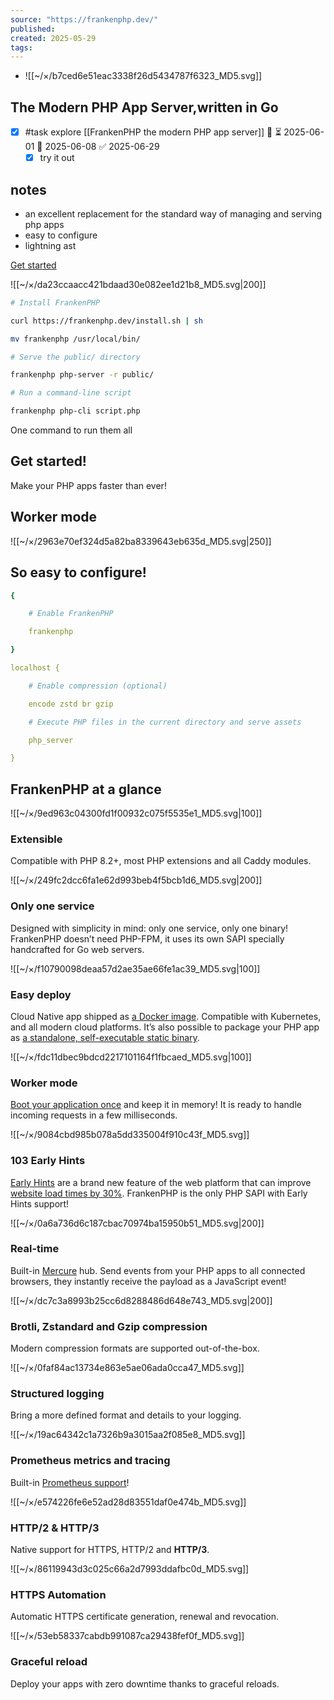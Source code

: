 ```yaml
---
source: "https://frankenphp.dev/"
published:
created: 2025-05-29
tags:
---
```

- ![[~/×/b7ced6e51eac3338f26d5434787f6323_MD5.svg]]

## The Modern PHP App Server,written in Go

- [x] #task explore [[FrankenPHP the modern PHP app server]] 🔼 ⏳ 2025-06-01 📅 2025-06-08 ✅ 2025-06-29
	- [x] try it out

## notes

- an excellent replacement for the standard way of managing and serving php apps
- easy to configure
- lightning ast

[Get started](https://frankenphp.dev/docs/)

![[~/×/da23ccaacc421bdaad30e082ee1d21b8_MD5.svg|200]]

```sh
# Install FrankenPHP

curl https://frankenphp.dev/install.sh | sh

mv frankenphp /usr/local/bin/

# Serve the public/ directory

frankenphp php-server -r public/

# Run a command-line script

frankenphp php-cli script.php
```

One command to run them all

## Get started!

Make your PHP apps faster than ever!

## Worker mode

![[~/×/2963e70ef324d5a82ba8339643eb635d_MD5.svg|250]] 

## So easy to configure!

```yaml
{

    # Enable FrankenPHP

    frankenphp

}

localhost {

    # Enable compression (optional)

    encode zstd br gzip

    # Execute PHP files in the current directory and serve assets

    php_server

}
```

## FrankenPHP at a glance

![[~/×/9ed963c04300fd1f00932c075f5535e1_MD5.svg|100]]

### Extensible

Compatible with PHP 8.2+, most PHP extensions and all Caddy modules.

![[~/×/249fc2dcc6fa1e62d993beb4f5bcb1d6_MD5.svg|200]]

### Only one service

Designed with simplicity in mind: only one service, only one binary! FrankenPHP doesn’t need PHP-FPM, it uses its own SAPI specially handcrafted for Go web servers.

![[~/×/f10790098deaa57d2ae35ae66fe1ac39_MD5.svg|100]]

### Easy deploy

Cloud Native app shipped as [a Docker image](https://frankenphp.dev/docs/docker/). Compatible with Kubernetes, and all modern cloud platforms. It’s also possible to package your PHP app as [a standalone, self-executable static binary](https://frankenphp.dev/docs/embed/).

![[~/×/fdc11dbec9bdcd2217101164f1fbcaed_MD5.svg|100]]

### Worker mode

[Boot your application once](https://frankenphp.dev/docs/worker/) and keep it in memory! It is ready to handle incoming requests in a few milliseconds.

![[~/×/9084cbd985b078a5dd335004f910c43f_MD5.svg]]

### 103 Early Hints

[Early Hints](https://frankenphp.dev/docs/early-hints/) are a brand new feature of the web platform that can improve [website load times by 30%](https://blog.cloudflare.com/early-hints/). FrankenPHP is the only PHP SAPI with Early Hints support!

![[~/×/0a6a736d6c187cbac70974ba15950b51_MD5.svg|200]]

### Real-time

Built-in [Mercure](https://mercure.rocks/) hub. Send events from your PHP apps to all connected browsers, they instantly receive the payload as a JavaScript event!

![[~/×/dc7c3a8993b25cc6d8288486d648e743_MD5.svg|200]]

### Brotli, Zstandard and Gzip compression

Modern compression formats are supported out-of-the-box.

![[~/×/0faf84ac13734e863e5ae06ada0cca47_MD5.svg]]

### Structured logging

Bring a more defined format and details to your logging.

![[~/×/19ac64342c1a7326b9a3015aa2f085e8_MD5.svg]]

### Prometheus metrics and tracing

Built-in [Prometheus support](https://caddyserver.com/docs/metrics)!

![[~/×/e574226fe6e52ad28d83551daf0e474b_MD5.svg]]

### HTTP/2 & HTTP/3

Native support for HTTPS, HTTP/2 and **HTTP/3**.

![[~/×/86119943d3c025c66a2d7993ddafbc0d_MD5.svg]]

### HTTPS Automation

Automatic HTTPS certificate generation, renewal and revocation.

![[~/×/53eb58337cabdb991087ca29438fef0f_MD5.svg]]

### Graceful reload

Deploy your apps with zero downtime thanks to graceful reloads.